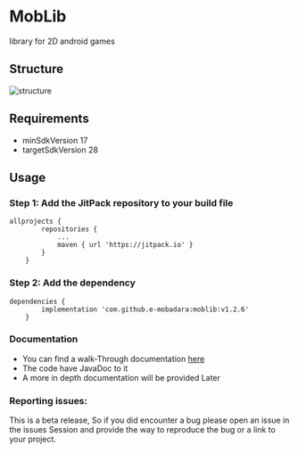 # MobLib
library for 2D android games

## Structure
![structure](https://raw.githubusercontent.com/e-mobadara/2d-game-lib/master/screenshots/structure.png)

## Requirements 
- minSdkVersion 17
- targetSdkVersion 28

## Usage

### Step 1: Add the JitPack repository to your build file

```
allprojects {
		repositories {
			...
			maven { url 'https://jitpack.io' }
		}
	}
```

### Step 2: Add the dependency
```
dependencies {
		implementation 'com.github.e-mobadara:moblib:v1.2.6'
	}
```

### Documentation 
- You can find a walk-Through documentation [here](https://e-mobadara.github.io/) 
- The code have JavaDoc to it
- A more in depth documentation will be provided Later

### Reporting issues:
This is a beta release, So if you did encounter a bug please open an issue in the issues Session and provide the way to reproduce the bug or a link to your project. 
